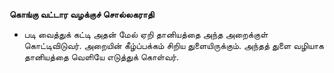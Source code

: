 **கொங்கு வட்டார வழக்குச் சொல்லகராதி**
- படி வைத்துக் கட்டி அதன் மேல் ஏறி தானியத்தை அந்த அறைக்குள் கொட்டிவிடுவர். அறையின் கீழ்ப்பக்கம் சிறிய துளையிருக்கும். அந்தத் துளை வழியாக தானியத்தை வெளியே எடுத்துக் கொள்வர்.

